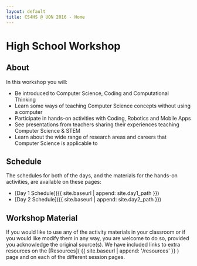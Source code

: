 ```yaml
---
layout: default
title: CS4HS @ UON 2016 - Home
---
```


# High School Workshop

## About

In this workshop you will:

- Be introduced to Computer Science, Coding and Computational Thinking
- Learn some ways of teaching Computer Science concepts without using a computer
- Participate in hands-on activities with Coding, Robotics and Mobile Apps
- See presentations from teachers sharing their experiences teaching Computer Science & STEM
- Learn about the wide range of research areas and careers that Computer Science is applicable to

## Schedule 

The schedules for both of the days, and the materials for the hands-on activities, are available on these pages:

- [Day 1 Schedule]({{ site.baseurl | append: site.day1_path }})
- [Day 2 Schedule]({{ site.baseurl | append: site.day2_path }})

## Workshop Material

If you would like to use any of the activity materials in your classroom or if you would like modify them in any way, you are welcome to do so, provided you acknowledge the original source(s).
We have included links to extra resources on the [Resources]( {{ site.baseurl | append: '/resources' }} ) page and on each of the different session pages.